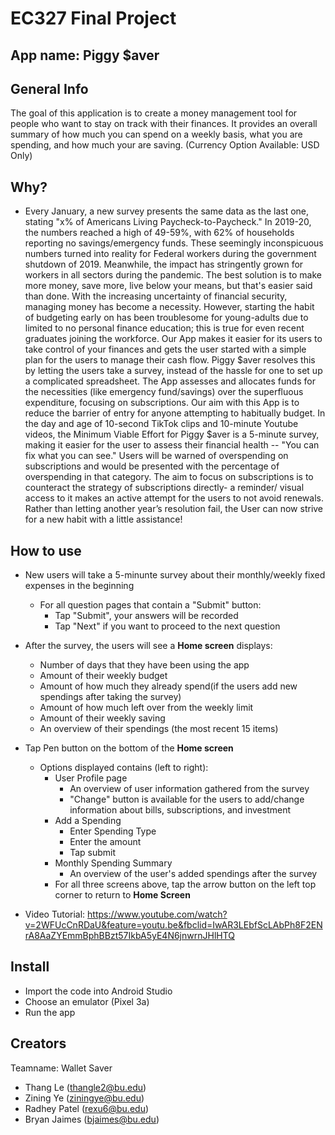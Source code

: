 #  EC327 Final Project 

## App name: Piggy $aver 

## General Info 
The goal of this application is to create a money management tool for people who want to stay on track with their finances. It provides an overall summary of how much you can spend on a weekly basis, what you are spending, and how much your are saving. (Currency Option Available: USD Only)
## Why?
- Every January, a new survey presents the same data as the last one, stating "x% of Americans Living Paycheck-to-Paycheck." In  2019-20, the numbers reached a high of 49-59%, with 62% of households reporting no savings/emergency funds. These seemingly inconspicuous numbers turned into reality for Federal workers during the government shutdown of 2019. Meanwhile, the impact has stringently grown for workers in all sectors during the pandemic. The best solution is to make more money, save more, live below your means, but that's easier said than done. With the increasing uncertainty of financial security, managing money has become a necessity. However, starting the habit of budgeting early on has been troublesome for young-adults due to limited to no personal finance education; this is true for even recent graduates joining the workforce. 
	Our App makes it easier for its users to take control of your finances and gets the user started with a simple plan for the users to manage their cash flow. Piggy $aver resolves this by letting the users take a survey, instead of the hassle for one to set up a complicated spreadsheet. The App assesses and allocates funds for the necessities (like emergency fund/savings) over the superfluous expenditure, focusing on subscriptions. Our aim with this App is to reduce the barrier of entry for anyone attempting to habitually budget. In the day and age of 10-second TikTok clips and 10-minute Youtube videos, the Minimum Viable Effort for Piggy $aver is a 5-minute survey, making it easier for the user to assess their financial health -- "You can fix what you can see." Users will be warned of overspending on subscriptions and would be presented with the percentage of overspending in that category. The aim to focus on subscriptions is to counteract the strategy of subscriptions directly- a reminder/ visual access to it makes an active attempt for the users to not avoid renewals. Rather than letting another year’s resolution fail, the User can now strive for a new habit with a little assistance!
## How to use
- New users will take a 5-minunte survey about their monthly/weekly fixed expenses in the beginning 
	- For all question pages that contain a "Submit" button:
		- Tap "Submit", your answers will be recorded
		- Tap "Next" if you want to proceed to the next question
- After the survey, the users will see a **Home screen** displays:
	- Number of days that they have been using the app
	- Amount of their weekly budget
	- Amount of how much they already spend(if the users add new spendings after taking the survey)
	- Amount of how much left over from the weekly limit
	- Amount of their weekly saving
	- An overview of their spendings (the most recent 15 items)		
	
- Tap Pen button on the bottom of the **Home screen** 
	- Options displayed contains (left to right):
		- User Profile page
			- An overview of user information gathered from the survey
			- "Change" button is available for the users to add/change information about bills, subscriptions, and investment 
		- Add a Spending
			- Enter Spending Type
			- Enter the amount
			- Tap submit
		- Monthly Spending Summary
			- An overview of the user's added spendings after the survey
		- For all three screens above, tap the arrow button on the left top corner to return to **Home Screen**

- Video Tutorial: https://www.youtube.com/watch?v=2WFUcCnRDaU&feature=youtu.be&fbclid=IwAR3LEbfScLAbPh8F2ENrA8AaZYEmmBphBBzt57IkbA5yE4N6jnwrnJHlHTQ

##  Install
- Import the code into Android Studio
- Choose an emulator (Pixel 3a)
- Run the app

##  Creators
Teamname: Wallet Saver
- Thang Le (thangle2@bu.edu)
- Zining Ye (ziningye@bu.edu)
- Radhey Patel (rexu6@bu.edu)
- Bryan Jaimes (bjaimes@bu.edu)


